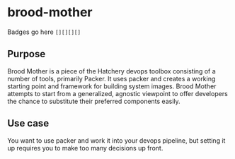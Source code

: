 # brood-mother
Badges go here `[][][][]`

## Purpose

Brood Mother is a piece of the Hatchery devops toolbox consisting of a number of tools, primarily Packer.
It uses packer and creates a working starting point and framework for building system images.
Brood Mother attempts to start from a generalized, agnostic viewpoint to offer developers the chance to substitute their preferred components easily.

## Use case

You want to use packer and work it into your devops pipeline, but setting it up requires you to make too many decisions up front. 
